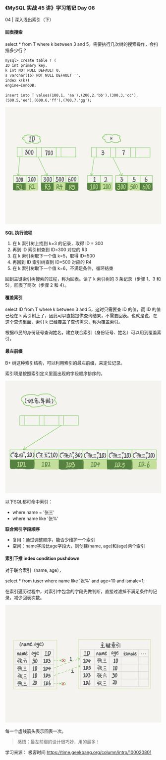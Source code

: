 ### 《MySQL 实战 45 讲》学习笔记 Day 06

04 | 深入浅出索引（下）

#### 回表搜索

select * from T where k between 3 and 5，需要执行几次树的搜索操作，会扫描多少行？

```
mysql> create table T (
ID int primary key,
k int NOT NULL DEFAULT 0, 
s varchar(16) NOT NULL DEFAULT '',
index k(k))
engine=InnoDB;

insert into T values(100,1, 'aa'),(200,2,'bb'),(300,3,'cc'),(500,5,'ee'),(600,6,'ff'),(700,7,'gg');
```

![](media/16787253174403.jpg)

**SQL 执行流程**

1. 在 k 索引树上找到 k=3 的记录，取得 ID = 300
2. 再到 ID 索引树查到 ID=300 对应的 R3
3. 在 k 索引树取下一个值 k=5，取得 ID=500
4. 再回到 ID 索引树查到 ID=500 对应的 R4
5. 在 k 索引树取下一个值 k=6，不满足条件，循环结束

回到主键索引树搜索的过程，称为回表。读了 k 索引树的 3 条记录（步骤 1、3 和 5），回表了两次（步骤 2 和 4）。

#### 覆盖索引

select ID from T where k between 3 and 5，这时只需要查 ID 的值，而 ID 的值已经在 k 索引树上了，因此可以直接提供查询结果，不需要回表。也就是说，在这个查询里面，索引 k 已经覆盖了查询需求，称为覆盖索引。

根据市民的身份证号查询姓名，建立联合索引（身份证号、姓名）可以用到覆盖索引，

#### 最左前缀

B+ 树这种索引结构，可以利用索引的最左前缀，来定位记录。

索引项是按照索引定义里面出现的字段顺序排序的。

![](media/16787270441802.jpg)

以下SQL都可命中索引：

* where name = '张三'
* where name like '张%'

**联合索引字段顺序**

* 复用：通过调整顺序，能否少维护一个索引
* 空间：name字段比age字段大，则创建(name, age)和(age)两个索引

#### 索引下推 index condition pushdown

对于联合索引（name, age），

select * from tuser where name like '张%' and age=10 and ismale=1;

在索引遍历过程中，对索引中包含的字段先做判断，直接过滤掉不满足条件的记录，减少回表次数。

![](media/16787281589999.jpg)

每一个虚线箭头表示回表一次。

> 感悟：最左前缀的设计很巧妙，用的最多！

学习来源： 极客时间 https://time.geekbang.org/column/intro/100020801

